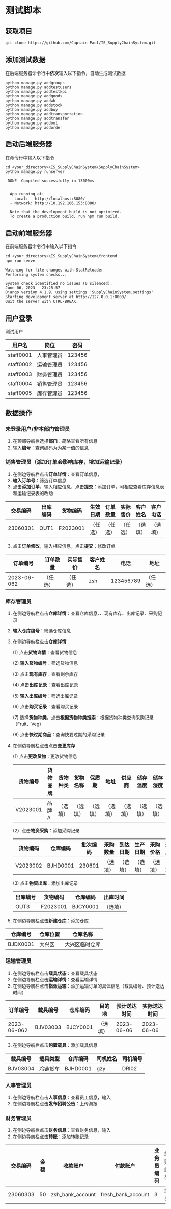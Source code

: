 # 测试脚本

## 获取项目

```terminal
git clone https://github.com/Captain-Paul/IS_SupplyChainSystem.git
```

## 添加测试数据

在后端服务器命令行中**依次**输入以下指令，自动生成测试数据

```terminal
python manage.py addgroups
python manage.py addtestusers
python manage.py addtestkpi
python manage.py addgoods
python manage.py addwh
python manage.py addstock
python manage.py addbuy
python manage.py addtransportation
python manage.py addtransfer
python manage.py addout
python manage.py addorder
```

## 启动后端服务器

在命令行中输入以下指令

```terminal
cd <your_directory>\IS_SupplyChainSystem\SupplyChainSystem>
python manage.py runserver
```

```terminal
 DONE  Compiled successfully in 13000ms                                                                   


  App running at:
  - Local:   http://localhost:8080/
  - Network: http://10.192.106.153:8080/

  Note that the development build is not optimized.
  To create a production build, run npm run build.
```

## 启动前端服务器

在前端服务器命令行中输入以下指令

```python
cd <your_directory>\IS_SupplyChainSystem\frontend
npm run serve
```

```terminal
Watching for file changes with StatReloader
Performing system checks...

System check identified no issues (0 silenced).
June 06, 2023 - 23:25:57
Django version 4.1.9, using settings 'SupplyChainSystem.settings'
Starting development server at http://127.0.0.1:8000/
Quit the server with CTRL-BREAK.
```

## 用户登录

测试用户

| 用户名    | 岗位       | 密码   |
| --------- | ---------- | ------ |
| staff0001 | 人事管理员 | 123456 |
| staff0002 | 运输管理员 | 123456 |
| staff0003 | 财务管理员 | 123456 |
| staff0004 | 销售管理员 | 123456 |
| staff0005 | 库存管理员 | 123456 |

## 数据操作

### 未登录用户/非本部门管理员

1. 在顶部导航栏选择**部门**：简略查看所有信息
2. 输入**编号**：查询编码为为某一值的信息

### 销售管理员（添加订单会影响库存，增加运输记录）

1. 在侧边导航栏点击**订单详情**：查看订单信息，
2. **输入订单号**：筛选订单信息
3. 点击**添加订单**，输入相应信息，点击**提交**：添加订单，可相应查看库存信息表和运输记录表的改动

| 交易编码 | 出库编码 | 货物编码 | 生效日期 | 订单数量 | 实际售价 | 客户姓名 | 客户电话 | 客户地址 |
| -------- | -------- | -------- | -------- | -------- | -------- | -------- | -------- | -------- |
| 23060301 | OUT1     | F2023001 | （任选） | （任选） | （任选） | （选填） | （选填） | （任选） |

3. 点击**订单修改**，输入相应信息，点击**提交**：修改订单

| 订单编号    | 订单数量 | 实际售价 | 客户姓名 | 电话      | 地址     |
| ----------- | -------- | -------- | -------- | --------- | -------- |
| 2023-06-062 | （任选） | （任选） | zsh      | 123456789 | （任选） |

### 库存管理员

1. 在侧边导航栏点击**仓库详情**：查看仓库信息、、现有库存、出库记录、采购记录

2. **输入仓库编号**：筛选仓库信息

3. 在侧边导航栏点击**仓库详情**

    (1) 点击**货物详情**：查看货物信息

    (2) **输入货物编号**：筛选货物信息

    (3) 点击**现有库存**：查看剩余库存

    (4) 点击**出库记录**：查看出库记录

    (5) **输入出库编号**：筛选出库记录

    (6) 点击**购买记录**：查看购买记录

    (7) 选择**货物种类**，点击**根据货物种类搜索**：根据货物种类查询采购记录（Fruit、Veg）

    (8) 点击**快过期商品**：查询快要过期的采购记录

4. 在侧边导航栏点击点击**变更库存**

    (1) 点击**更改货物**：更改货物信息

    | 货物编号 | 货物品牌 | 货物种类 | 货物名称 | 保质期   | 地址     | 供应商   | 储存温度 | 储存湿度 |
    | -------- | -------- | -------- | -------- | -------- | -------- | -------- | -------- | -------- |
    | V2023001 | 品牌A    | （选填） | （选填） | （选填） | （选填） | （选填） | （选填） | （选填） |

    (2）点击**物资采购**：添加采购记录

    | 货物编码 | 仓库编码 | 批次编码 | 采购数量 | 到达日期 | 生产日期 | 采购价格 | 退货原因 |
    | -------- | -------- | -------- | -------- | -------- | -------- | -------- | -------- |
    | V2023002 | BJHD0001 | 230601   | （选填） | （选填） | （选填） | （选填） | （选填） |

    (3) 点击**物资出库**：添加出库记录

    | 出库编号 | 货物编码 | 仓库编码 | 出库时间 |
    | -------- | -------- | -------- | -------- |
    | OUT3     | F2023001 | BJCY0001 | （选填） |

5. 在侧边导航栏点击**新建仓库**：添加仓库

| 仓库编号 | 仓库位置 | 仓库名称       |
| -------- | -------- | -------------- |
| BJDX0001 | 大兴区   | 大兴区临时仓库 |

### 运输管理员

1.  在侧边导航栏点击**载具状态**：查看载具状态
2.  在侧边导航栏点击**运输详情**：查看运输详情
3.  在侧边导航栏点击**指派运输**：添加运输订单的具体信息（载具编号、预计送达时间）

| 订单编号    | 载具编号 | 仓库编码 | 目的地   | 预计送达时间 | 实际送达时间 |
| ----------- | -------- | -------- | -------- | ------------ | ------------ |
| 2023-06-062 | BJV03003 | BJCY0001 | （选填） | 2023-06-06   | 2023-06-06   |

3.  在侧边导航栏点击**购置载具**：添加载具信息

| 载具编号 | 载具类型 | 仓库编码 | 司机姓名 | 司机编号 |
| -------- | -------- | -------- | -------- | -------- |
| BJV03004 | 冷链货车 | BJHD0001 | gzy      | DRI02    |

### 人事管理员

1. 在侧边导航栏点击**人事信息**：查看员工信息，输入
2. 在侧边导航栏点击**发布招聘公告**：上传海报

### 财务管理员

1. 在侧边导航栏点击**财务信息**：查看财务信息，输入
2. 在侧边导航栏点击**转账**：添加转账记录

| 交易编码 | 金额 | 收款账户         | 付款账户           | 业务员编码 | 转账类型 |
| -------- | ---- | ---------------- | ------------------ | ---------- | -------- |
| 23060303 | 50   | zsh_bank_account | fresh_bank_account | 3          | 转出     |